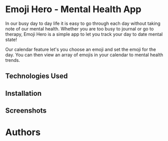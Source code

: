 # Emoji Hero - Mental Health App

In our busy day to day life it is easy to go through each day without taking note of our mental health. Whether you are too busy to journal or go to therapy, Emoji Hero is a simple app to let you track your day to date mental state!

Our calendar feature let's you choose an emoji and set the emoji for the day. You can then view an array of emojis in your calendar to mental health trends.

## Technologies Used

## Installation

## Screenshots

# Authors
